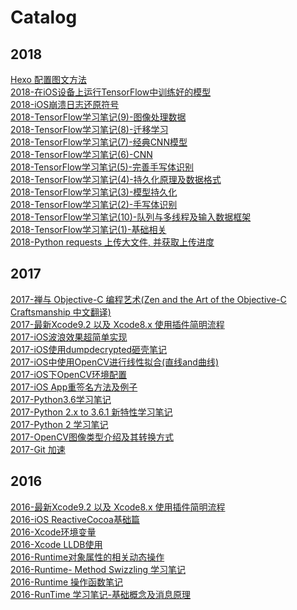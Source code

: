 ﻿# Catalog


## 2018

[Hexo 配置图文方法](./2018/Hexo%20配置图文方法.md)</br>
[2018-在iOS设备上运行TensorFlow中训练好的模型](./2018/2018-在iOS设备上运行TensorFlow中训练好的模型.md)</br>
[2018-iOS崩溃日志还原符号](./2018/2018-iOS崩溃日志还原符号.md)</br>
[2018-TensorFlow学习笔记(9)-图像处理数据](./2018/2018-TensorFlow学习笔记(9)-图像处理数据.md)</br>
[2018-TensorFlow学习笔记(8)-迁移学习](./2018/2018-TensorFlow学习笔记(8)-迁移学习.md)</br>
[2018-TensorFlow学习笔记(7)-经典CNN模型](./2018/2018-TensorFlow学习笔记(7)-经典CNN模型.md)</br>
[2018-TensorFlow学习笔记(6)-CNN](./2018/2018-TensorFlow学习笔记(6)-CNN.md)</br>
[2018-TensorFlow学习笔记(5)-完善手写体识别](./2018/2018-TensorFlow学习笔记(5)-完善手写体识别.md)</br>
[2018-TensorFlow学习笔记(4)-持久化原理及数据格式](./2018/2018-TensorFlow学习笔记(4)-持久化原理及数据格式.md)</br>
[2018-TensorFlow学习笔记(3)-模型持久化](./2018/2018-TensorFlow学习笔记(3)-模型持久化.md)</br>
[2018-TensorFlow学习笔记(2)-手写体识别](./2018/2018-TensorFlow学习笔记(2)-手写体识别.md)</br>
[2018-TensorFlow学习笔记(10)-队列与多线程及输入数据框架](./2018/2018-TensorFlow学习笔记(10)-队列与多线程及输入数据框架.md)</br>
[2018-TensorFlow学习笔记(1)-基础相关](./2018/2018-TensorFlow学习笔记(1)-基础相关.md)</br>
[2018-Python requests 上传大文件, 并获取上传进度](./2018/2018-Python%20requests%20上传大文件,%20并获取上传进度.md)</br>

## 2017

[2017-禅与 Objective-C 编程艺术(Zen and the Art of the Objective-C Craftsmanship 中文翻译)](./2017/2017-禅与%20Objective-C%20编程艺术(Zen%20and%20the%20Art%20of%20the%20Objective-C%20Craftsmanship%20中文翻译).md)</br>
[2017-最新Xcode9.2 以及 Xcode8.x 使用插件简明流程](./2017/2017-最新Xcode9.2%20以及%20Xcode8.x%20使用插件简明流程.md)</br>
[2017-iOS波浪效果超简单实现](./2017/2017-iOS波浪效果超简单实现.md)</br>
[2017-iOS使用dumpdecrypted砸壳笔记](./2017/2017-iOS使用dumpdecrypted砸壳笔记.md)</br>
[2017-iOS中使用OpenCV进行线性拟合(直线and曲线)](./2017/2017-iOS中使用OpenCV进行线性拟合(直线and曲线).md)</br>
[2017-iOS下OpenCV环境配置](./2017/2017-iOS下OpenCV环境配置.md)</br>
[2017-iOS App重签名方法及例子](./2017/2017-iOS%20App重签名方法及例子.md)</br>
[2017-Python3.6学习笔记](./2017/2017-Python3.6学习笔记.md)</br>
[2017-Python 2.x to 3.6.1 新特性学习笔记](./2017/2017-Python%202.x%20to%203.6.1%20新特性学习笔记.md)</br>
[2017-Python 2 学习笔记](./2017/2017-Python%202%20学习笔记.md)</br>
[2017-OpenCV图像类型介绍及其转换方式](./2017/2017-OpenCV图像类型介绍及其转换方式.md)</br>
[2017-Git 加速](./2017/2017-Git%20加速.md)</br>

## 2016

[2016-最新Xcode9.2 以及 Xcode8.x 使用插件简明流程](./2016/2016-最新Xcode9.2%20以及%20Xcode8.x%20使用插件简明流程.md)</br>
[2016-iOS ReactiveCocoa基础篇](./2016/2016-iOS%20ReactiveCocoa基础篇.md)</br>
[2016-Xcode环境变量](./2016/2016-Xcode环境变量.md)</br>
[2016-Xcode LLDB使用](./2016/2016-Xcode%20LLDB使用.md)</br>
[2016-Runtime对象属性的相关动态操作](./2016/2016-Runtime对象属性的相关动态操作.md)</br>
[2016-Runtime- Method Swizzling 学习笔记](./2016/2016-Runtime-%20Method%20Swizzling%20学习笔记.md)</br>
[2016-Runtime 操作函数笔记](./2016/2016-Runtime%20操作函数笔记.md)</br>
[2016-RunTime 学习笔记-基础概念及消息原理](./2016/2016-RunTime%20学习笔记-基础概念及消息原理.md)</br>


